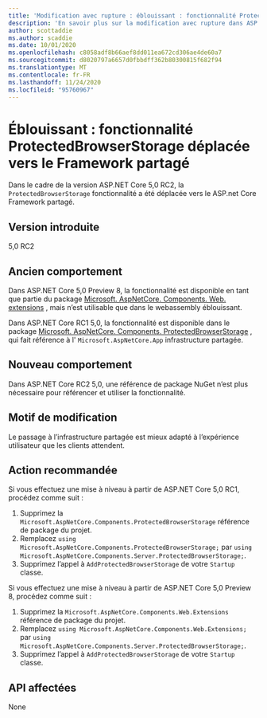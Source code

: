```yaml
---
title: 'Modification avec rupture : éblouissant : fonctionnalité ProtectedBrowserStorage déplacée vers l’infrastructure partagée'
description: 'En savoir plus sur la modification avec rupture dans ASP.NET Core 5,0 intitulée « éblouissant » : fonctionnalité ProtectedBrowserStorage déplacée vers le Framework partagé'
author: scottaddie
ms.author: scaddie
ms.date: 10/01/2020
ms.openlocfilehash: c8058adf8b66aef8dd011ea672cd306ae4de60a7
ms.sourcegitcommit: d8020797a6657d0fbbdff362b80300815f682f94
ms.translationtype: MT
ms.contentlocale: fr-FR
ms.lasthandoff: 11/24/2020
ms.locfileid: "95760967"
---
```

# <a name="blazor-protectedbrowserstorage-feature-moved-to-shared-framework"></a>Éblouissant : fonctionnalité ProtectedBrowserStorage déplacée vers le Framework partagé

Dans le cadre de la version ASP.NET Core 5,0 RC2, la `ProtectedBrowserStorage` fonctionnalité a été déplacée vers le ASP.net Core Framework partagé.

## <a name="version-introduced"></a>Version introduite

5,0 RC2

## <a name="old-behavior"></a>Ancien comportement

Dans ASP.NET Core 5,0 Preview 8, la fonctionnalité est disponible en tant que partie du package [Microsoft. AspNetCore. Components. Web. extensions](https://www.nuget.org/packages/Microsoft.AspNetCore.Components.Web.Extensions) , mais n’est utilisable que dans le webassembly éblouissant.

Dans ASP.NET Core RC1 5,0, la fonctionnalité est disponible dans le package [Microsoft. AspNetCore. Components. ProtectedBrowserStorage](https://www.nuget.org/packages/Microsoft.AspNetCore.Components.ProtectedBrowserStorage) , qui fait référence à l' `Microsoft.AspNetCore.App` infrastructure partagée.

## <a name="new-behavior"></a>Nouveau comportement

Dans ASP.NET Core RC2 5,0, une référence de package NuGet n’est plus nécessaire pour référencer et utiliser la fonctionnalité.

## <a name="reason-for-change"></a>Motif de modification

Le passage à l’infrastructure partagée est mieux adapté à l’expérience utilisateur que les clients attendent.

## <a name="recommended-action"></a>Action recommandée

Si vous effectuez une mise à niveau à partir de ASP.NET Core 5,0 RC1, procédez comme suit :

1. Supprimez la `Microsoft.AspNetCore.Components.ProtectedBrowserStorage` référence de package du projet.
1. Remplacez `using Microsoft.AspNetCore.Components.ProtectedBrowserStorage;` par `using Microsoft.AspNetCore.Components.Server.ProtectedBrowserStorage;`.
1. Supprimez l’appel à `AddProtectedBrowserStorage` de votre `Startup` classe.

Si vous effectuez une mise à niveau à partir de ASP.NET Core 5,0 Preview 8, procédez comme suit :

1. Supprimez la `Microsoft.AspNetCore.Components.Web.Extensions` référence de package du projet.
1. Remplacez `using Microsoft.AspNetCore.Components.Web.Extensions;` par `using Microsoft.AspNetCore.Components.Server.ProtectedBrowserStorage;`.
1. Supprimez l’appel à `AddProtectedBrowserStorage` de votre `Startup` classe.

## <a name="affected-apis"></a>API affectées

None

<!--

### Category

ASP.NET Core

### Affected APIs

Not detectable via API analysis

-->
